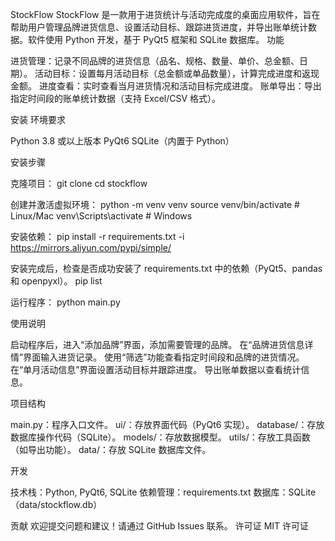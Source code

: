 StockFlow
StockFlow 是一款用于进货统计与活动完成度的桌面应用软件，旨在帮助用户管理品牌进货信息、设置活动目标、跟踪进货进度，并导出账单统计数据。软件使用 Python 开发，基于 PyQt5  框架和 SQLite 数据库。
功能

进货管理：记录不同品牌的进货信息（品名、规格、数量、单价、总金额、日期）。
活动目标：设置每月活动目标（总金额或单品数量），计算完成进度和返现金额。
进度查看：实时查看当月进货情况和活动目标完成进度。
账单导出：导出指定时间段的账单统计数据（支持 Excel/CSV 格式）。

安装
环境要求

Python 3.8 或以上版本
PyQt6
SQLite（内置于 Python）

安装步骤

克隆项目：
git clone <repository-url>
cd stockflow


创建并激活虚拟环境：
python -m venv venv
source venv/bin/activate  # Linux/Mac
venv\Scripts\activate     # Windows


安装依赖：
pip install -r requirements.txt -i https://mirrors.aliyun.com/pypi/simple/

安装完成后，检查是否成功安装了 requirements.txt 中的依赖（PyQt5、pandas 和 openpyxl）。
pip list


运行程序：
python main.py



使用说明

启动程序后，进入“添加品牌”界面，添加需要管理的品牌。
在“品牌进货信息详情”界面输入进货记录。
使用“筛选”功能查看指定时间段和品牌的进货情况。
在“单月活动信息”界面设置活动目标并跟踪进度。
导出账单数据以查看统计信息。

项目结构

main.py：程序入口文件。
ui/：存放界面代码（PyQt6 实现）。
database/：存放数据库操作代码（SQLite）。
models/：存放数据模型。
utils/：存放工具函数（如导出功能）。
data/：存放 SQLite 数据库文件。

开发

技术栈：Python, PyQt6, SQLite
依赖管理：requirements.txt
数据库：SQLite（data/stockflow.db）

贡献
欢迎提交问题和建议！请通过 GitHub Issues 联系。
许可证
MIT 许可证
